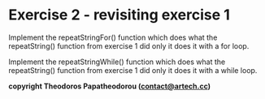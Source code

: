 # Exercise 2 - revisiting exercise 1

Implement the repeatStringFor() function which does what the repeatString() function from exercise 1 did only it does it with a for loop.

Implement the repeatStringWhile() function which does what the repeatString() function from exercise 1 did only it does it with a while loop.


**copyright Theodoros Papatheodorou (contact@artech.cc)**
